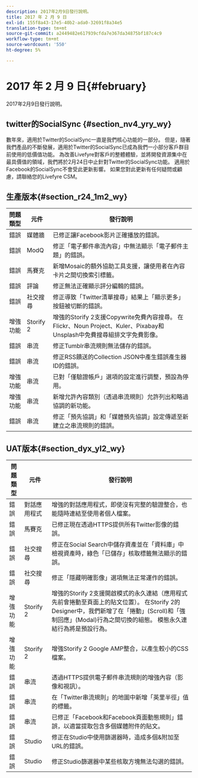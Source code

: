 ```yaml
---
description: 2017年2月9日發行說明。
title: 2017 年 2 月 9 日
exl-id: 155f8a43-17e5-40b2-ada0-32691f8a34e5
translation-type: tm+mt
source-git-commit: a2449482e617939cfda7e367da34875bf187c4c9
workflow-type: tm+mt
source-wordcount: '550'
ht-degree: 5%

---
```


# 2017 年 2 月 9 日{#february}

2017年2月9日發行說明。

## twitter的SocialSync {#section_nv4_yry_wy}

數年來，適用於Twitter的SocialSync一直是我們核心功能的一部分。 但是，隨著我們產品的不斷發展，適用於Twitter的SocialSync已成為我們一小部分客戶群目前使用的低價值功能。 為改善Livefyre對客戶的整體體驗，並將開發資源集中在最具價值的領域，我們將於2月24日中止針對Twitter的SocialSync功能。 適用於Facebook的SocialSync不會受此更新影響。 如果您對此更新有任何疑問或顧慮，請聯絡您的Livefyre CSM。

## 生產版本{#section_r24_1m2_wy}

| 問題類型 | 元件 | 發行說明 |
|--- |--- |--- |
| 錯誤 | 媒體牆 | 已修正讓Facebook影片正確播放的錯誤。 |
| 錯誤 | ModQ | 修正「電子郵件串流內容」中無法顯示「電子郵件主題」的錯誤。 |
| 錯誤 | 馬賽克 | 新增Mosaic的額外協助工具支援，讓使用者在內容卡片之間切換索引標籤。 |
| 錯誤 | 評論 | 修正無法正確顯示評分編輯的錯誤。 |
| 錯誤 | 社交搜尋 | 修正導致「Twitter清單搜尋」結果上「顯示更多」按鈕被切斷的錯誤。 |
| 增強功能 | Storify 2 | 增強的Storify 2支援Copywrite免費內容搜尋。 在Flickr、Noun Project、Kuler、Pixabay和Unsplash中免費搜尋組排文字免費影像。 |
| 錯誤 | 串流 | 修正Tumblr串流規則無法儲存的錯誤。 |
| 錯誤 | 串流 | 修正RSS饋送的Collection JSON中產生錯誤產生器ID的錯誤。 |
| 增強功能 | 串流 | 已對「僅驗證帳戶」選項的設定進行調整，預設為停用。 |
| 增強功能 | 串流 | 新增允許內容類別（透過串流規則）允許列出和略過協調的新功能。 |
| 錯誤 | 串流 | 修正「預先協調」和「媒體預先協調」設定傳遞至新建立之串流規則的錯誤。 |

## UAT版本{#section_dyx_yl2_wy}

| 問題類型 | 元件 | 發行說明 |
|--- |--- |--- |
| 錯誤 | 對話應用程式 | 增強的對話應用程式，即使沒有完整的驗證整合，也能隨時連結至使用者個人檔案。 |
| 錯誤 | 馬賽克 | 已修正現在透過HTTPS提供所有Twitter影像的錯誤。 |
| 錯誤 | 社交搜尋 | 修正在Social Search中儲存資產並在「資料庫」中檢視資產時，綠色「已儲存」核取標籤無法顯示的錯誤。 |
| 錯誤 | 社交搜尋 | 修正「隱藏明確影像」選項無法正常運作的錯誤。 |
| 增強功能 | Storify 2 | 增強的Storify 2支援開啟模式的永久連結（應用程式先前會捲動至頁面上的貼文位置）。 在Storify 2的Designer中，我們新增了在「捲動」(Scroll)和「強制回應」(Modal)行為之間切換的組態。 模態永久連結行為將是預設行為。 |
| 增強功能 | Storify 2 | 增強Storify 2 Google AMP整合，以產生較小的CSS檔案。 |
| 錯誤 | 串流 | 透過HTTPS提供電子郵件串流規則的增強內容（影像和視訊）。 |
| 錯誤 | 串流 | 在「Twitter串流規則」的地圖中新增「英里半徑」值的標籤。 |
| 錯誤 | 串流 | 已修正「Facebook和Facebook頁面動態規則」錯誤，以適當提取包含多個媒體附件的貼文。 |
| 錯誤 | Studio | 修正在Studio中使用篩選器時，造成多個&amp;附加至URL的錯誤。 |
| 錯誤 | Studio | 修正Studio篩選器中某些核取方塊無法勾選的錯誤。 |
